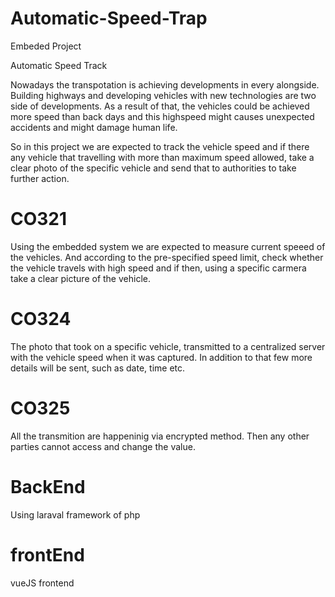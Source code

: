 # Automatic-Speed-Trap
Embeded Project 

Automatic Speed Track 

Nowadays the transpotation is achieving developments in every alongside. Building highways and developing vehicles with new technologies are two side of developments. As a result of that, the vehicles could be achieved more speed than back days and this highspeed might causes unexpected accidents and might damage human life. 	

So in this project we are expected to track the vehicle speed and if there any vehicle that travelling with more than maximum speed allowed,  take a clear photo of the specific vehicle and send that to authorities to take further action. 

# CO321
  Using the embedded system we are expected to measure current speeed of the vehicles. And according to the pre-specified speed limit, check whether the vehicle travels with high speed and if then, using a specific carmera take a clear picture of the vehicle. 

# CO324 
  The photo that took on a specific vehicle, transmitted to a centralized server with the vehicle speed when it was captured. In addition to that few more details will be sent, such as date, time etc.

# CO325 
  All the transmition are happeninig via encrypted method. Then any other parties cannot access and change the value.

# BackEnd
 Using laraval framework of php
# frontEnd 
vueJS  frontend
 
